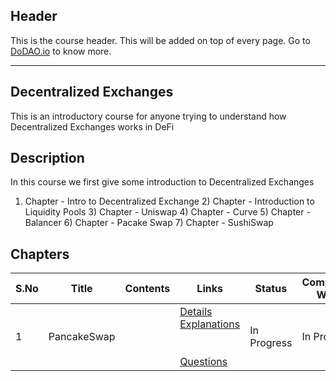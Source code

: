 ## Header
This is the course header. This will be added on top of every page. Go to [DoDAO.io](https://www.dodao.io) to know more.

 ---

 ## Decentralized Exchanges
 This is an introductory course for anyone trying to understand how Decentralized Exchanges works in DeFi

 
 ## Description
 In this course we first give some introduction to Decentralized Exchanges
1) Chapter - Intro to Decentralized Exchange 2) Chapter - Introduction to Liquidity Pools 3) Chapter - Uniswap 4) Chapter - Curve 5) Chapter - Balancer 6) Chapter - Pacake Swap 7) Chapter - SushiSwap
 
 ## Chapters
 
 | S.No        | Title       | Contents   | Links      | Status      | Completion Week |
 | ----------- | ----------- |----------- |----------- | ----------- | ----------- |
 | 1      | PancakeSwap | | [Details](generated/topics/pancakeswap.md) <br/> [Explanations](generated/explanations/pancakeswap.md) <br/>  <br/>  <br/> [Questions](generated/questions/pancakeswap.md) | In Progress | In Progress | 
